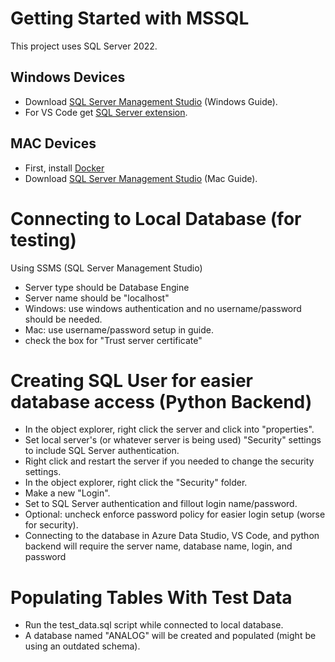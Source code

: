 # Getting Started with MSSQL

This project uses SQL Server 2022. <br>

## Windows Devices
- Download [SQL Server Management Studio](https://www.c-sharpcorner.com/article/how-to-install-sql-server-20222/) (Windows Guide).
- For VS Code get [SQL Server extension](https://marketplace.visualstudio.com/items?itemName=ms-mssql.mssql).

## MAC Devices
- First, install [Docker](https://docs.docker.com/desktop/setup/install/mac-install/)
- Download [SQL Server Management Studio](https://builtin.com/software-engineering-perspectives/sql-server-management-studio-mac) (Mac Guide).

# Connecting to Local Database (for testing)
Using SSMS (SQL Server Management Studio)
- Server type should be Database Engine
- Server name should be "localhost"
- Windows: use windows authentication and no username/password should be needed.
- Mac: use username/password setup in guide.
- check the box for "Trust server certificate"

# Creating SQL User for easier database access (Python Backend)
- In the object explorer, right click the server and click into "properties".
- Set local server's (or whatever server is being used) "Security" settings to include SQL Server authentication.
- Right click and restart the server if you needed to change the security settings.
- In the object explorer, right click the "Security" folder.
- Make a new "Login".
- Set to SQL Server authentication and fillout login name/password.
- Optional: uncheck enforce password policy for easier login setup (worse for security).
- Connecting to the database in Azure Data Studio, VS Code, and python backend will require the server name, database name, login, and password

# Populating Tables With Test Data
- Run the test_data.sql script while connected to local database.
- A database named "ANALOG" will be created and populated (might be using an outdated schema).